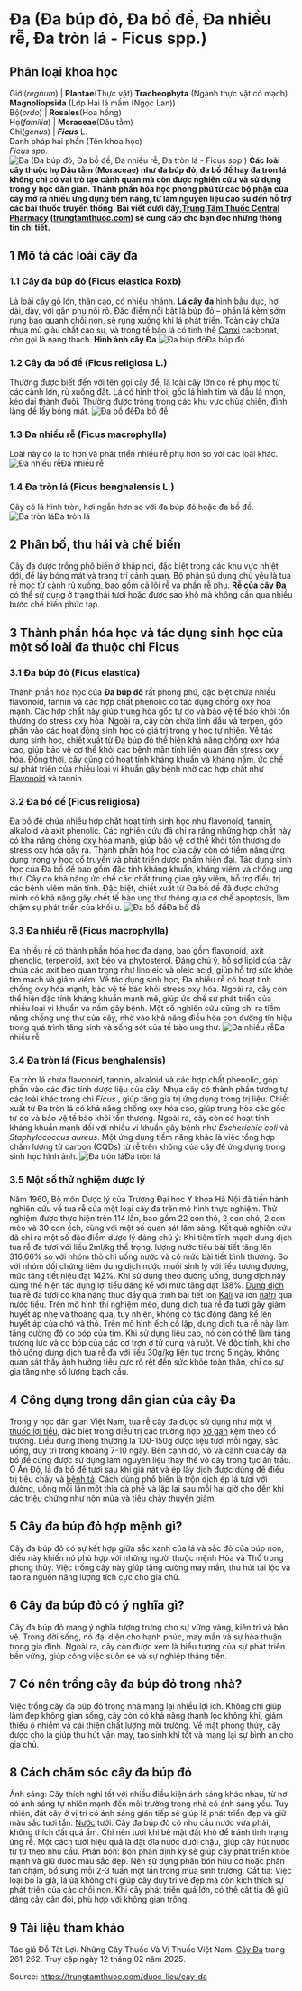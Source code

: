 # Đa (Đa búp đỏ, Đa bồ đề, Đa nhiều rễ, Đa tròn lá - Ficus spp.)

Phân loại khoa học  
---  
Giới(_regnum_) |  **Plantae**(Thực vật) **Tracheophyta** (Ngành thực vật có mạch) **Magnoliopsida** (Lớp Hai lá mầm (Ngọc Lan))  
Bộ(_ordo_) | **Rosales**(Hoa hồng)  
Họ(_familia_) | **Moraceae**(Dâu tằm)  
Chi(_genus_) | _**Ficus**_ L.  
Danh pháp hai phần (Tên khoa học)  
_Ficus spp._  
![Đa \(Đa búp đỏ, Đa bồ đề, Đa nhiều rễ, Đa tròn lá - Ficus spp.\)](https://trungtamthuoc.com/images/others/cac-cay-da-1-8368.jpg)
**Các loài cây thuộc họ Dâu tằm (Moraceae) như đa búp đỏ, đa bồ đề hay đa tròn lá không chỉ có vai trò tạo cảnh quan mà còn được nghiên cứu và sử dụng trong y học dân gian. Thành phần hóa học phong phú từ các bộ phận của cây mở ra nhiều ứng dụng tiềm năng, từ làm nguyên liệu cao su đến hỗ trợ các bài thuốc truyền thống. Bài viết dưới đây,[Trung Tâm Thuốc Central Pharmacy](https://trungtamthuoc.com/ "Trung Tâm Thuốc Central Pharmacy") ([trungtamthuoc.com](https://trungtamthuoc.com/ "trungtamthuoc.com")) sẽ cung cấp cho bạn đọc những thông tin chi tiết.**
##  1 Mô tả các loài cây đa
### 1.1 Cây đa búp đỏ (Ficus elastica Roxb)
Là loài cây gỗ lớn, thân cao, có nhiều nhánh.
**Lá cây đa** hình bầu dục, hơi dài, dày, với gân phụ nổi rõ.
Đặc điểm nổi bật là búp đỏ – phần lá kèm sớm rụng bao quanh chồi non, sẽ rụng xuống khi lá phát triển.
Toàn cây chứa nhựa mủ giàu chất cao su, và trong tế bào lá có tinh thể [Canxi](https://trungtamthuoc.com/hoat-chat/canxi "Canxi") cacbonat, còn gọi là nang thạch.
**Hình ảnh cây Đa**
![Đa búp đỏ](https://trungtamthuoc.com/images/item/cac-cay-da-2.jpg)Đa búp đỏ
### 1.2 Cây đa bồ đề (Ficus religiosa L.)
Thường được biết đến với tên gọi cây đề, là loài cây lớn có rễ phụ mọc từ các cành lớn, rủ xuống đất.
Lá có hình thoi, gốc lá hình tim và đầu lá nhọn, kéo dài thành đuôi.
Thường được trồng trong các khu vực chùa chiền, đình làng để lấy bóng mát.
![Đa bồ đề](https://trungtamthuoc.com/images/item/cac-cay-da-3.jpg)Đa bồ đề
### 1.3 Đa nhiều rễ (Ficus macrophylla)
Loài này có lá to hơn và phát triển nhiều rễ phụ hơn so với các loài khác.
![Đa nhiều rễ](https://trungtamthuoc.com/images/item/cac-cay-da-5.jpg)Đa nhiều rễ
### 1.4 Đa tròn lá (Ficus benghalensis L.)
Cây có lá hình tròn, hơi ngắn hơn so với đa búp đỏ hoặc đa bồ đề.
![Đa tròn lá](https://trungtamthuoc.com/images/item/cac-cay-da-7.jpg)Đa tròn lá
##  2 Phân bố, thu hái và chế biến
Cây đa được trồng phổ biến ở khắp nơi, đặc biệt trong các khu vực nhiệt đới, để lấy bóng mát và trang trí cảnh quan.
Bộ phận sử dụng chủ yếu là tua rễ mọc từ cành rủ xuống, bao gồm cả lõi rễ và phần rễ phụ.
**Rễ của cây Đa** có thể sử dụng ở trạng thái tươi hoặc được sao khô mà không cần qua nhiều bước chế biến phức tạp.
##  3 Thành phần hóa học và tác dụng sinh học của một số loài đa thuộc chi Ficus
### 3.1 Đa búp đỏ (Ficus elastica)
Thành phần hóa học của **Đa búp đỏ** rất phong phú, đặc biệt chứa nhiều flavonoid, tannin và các hợp chất phenolic có tác dụng chống oxy hóa mạnh. Các hợp chất này giúp trung hòa gốc tự do và bảo vệ tế bào khỏi tổn thương do stress oxy hóa. Ngoài ra, cây còn chứa tinh dầu và terpen, góp phần vào các hoạt động sinh học có giá trị trong y học tự nhiên.
Về tác dụng sinh học, chiết xuất từ Đa búp đỏ thể hiện khả năng chống oxy hóa cao, giúp bảo vệ cơ thể khỏi các bệnh mãn tính liên quan đến stress oxy hóa. [Đồng](https://trungtamthuoc.com/hoat-chat/dong "Đồng") thời, cây cũng có hoạt tính kháng khuẩn và kháng nấm, ức chế sự phát triển của nhiều loại vi khuẩn gây bệnh nhờ các hợp chất như [Flavonoid](https://trungtamthuoc.com/hoat-chat/flavonoid "Flavonoid") và tannin.
### 3.2 Đa bồ đề (Ficus religiosa)
Đa bồ đề chứa nhiều hợp chất hoạt tính sinh học như flavonoid, tannin, alkaloid và axit phenolic. Các nghiên cứu đã chỉ ra rằng những hợp chất này có khả năng chống oxy hóa mạnh, giúp bảo vệ cơ thể khỏi tổn thương do stress oxy hóa gây ra. Thành phần hóa học của cây còn có tiềm năng ứng dụng trong y học cổ truyền và phát triển dược phẩm hiện đại.
Tác dụng sinh học của Đa bồ đề bao gồm đặc tính kháng khuẩn, kháng viêm và chống ung thư. Cây có khả năng ức chế các chất trung gian gây viêm, hỗ trợ điều trị các bệnh viêm mãn tính. Đặc biệt, chiết xuất từ Đa bồ đề đã được chứng minh có khả năng gây chết tế bào ung thư thông qua cơ chế apoptosis, làm chậm sự phát triển của khối u.
![Đa bồ đề](https://trungtamthuoc.com/images/item/cac-cay-da-4.jpg)Đa bồ đề
### 3.3 Đa nhiều rễ (Ficus macrophylla)
Đa nhiều rễ có thành phần hóa học đa dạng, bao gồm flavonoid, axit phenolic, terpenoid, axit béo và phytosterol. Đáng chú ý, hồ sơ lipid của cây chứa các axit béo quan trọng như linoleic và oleic acid, giúp hỗ trợ sức khỏe tim mạch và giảm viêm.
Về tác dụng sinh học, Đa nhiều rễ có hoạt tính chống oxy hóa mạnh, bảo vệ tế bào khỏi stress oxy hóa. Ngoài ra, cây còn thể hiện đặc tính kháng khuẩn mạnh mẽ, giúp ức chế sự phát triển của nhiều loại vi khuẩn và nấm gây bệnh. Một số nghiên cứu cũng chỉ ra tiềm năng chống ung thư của cây, nhờ vào khả năng điều hòa con đường tín hiệu trong quá trình tăng sinh và sống sót của tế bào ung thư.
![Đa nhiều rễ](https://trungtamthuoc.com/images/item/cac-cay-da-6.jpg)Đa nhiều rễ
### 3.4 Đa tròn lá (Ficus benghalensis)
Đa tròn lá chứa flavonoid, tannin, alkaloid và các hợp chất phenolic, góp phần vào các đặc tính dược liệu của cây. Nhựa cây có thành phần tương tự các loài khác trong chi _Ficus_ , giúp tăng giá trị ứng dụng trong trị liệu.
Chiết xuất từ Đa tròn lá có khả năng chống oxy hóa cao, giúp trung hòa các gốc tự do và bảo vệ tế bào khỏi tổn thương. Ngoài ra, cây còn có hoạt tính kháng khuẩn mạnh đối với nhiều vi khuẩn gây bệnh như _Escherichia coli_ và _Staphylococcus aureus_. Một ứng dụng tiềm năng khác là việc tổng hợp chấm lượng tử carbon (CQDs) từ rễ trên không của cây để ứng dụng trong sinh học hình ảnh.
![Đa tròn lá](https://trungtamthuoc.com/images/item/cac-cay-da-8.jpg)Đa tròn lá
### 3.5 Một số thử nghiệm dược lý
Năm 1960, Bộ môn Dược lý của Trường Đại học Y khoa Hà Nội đã tiến hành nghiên cứu về tua rễ của một loại cây đa trên mô hình thực nghiệm. Thử nghiệm được thực hiện trên 114 lần, bao gồm 22 con thỏ, 2 con chó, 2 con mèo và 30 con ếch, cùng với một số quan sát lâm sàng. Kết quả nghiên cứu đã chỉ ra một số đặc điểm dược lý đáng chú ý:
Khi tiêm tĩnh mạch dung dịch tua rễ đa tươi với liều 2ml/kg thể trọng, lượng nước tiểu bài tiết tăng lên 316,66% so với nhóm thỏ chỉ uống nước và có mức bài tiết bình thường. So với nhóm đối chứng tiêm dung dịch nước muối sinh lý với liều tương đương, mức tăng tiết niệu đạt 142%.
Khi sử dụng theo đường uống, dung dịch này cũng thể hiện tác dụng lợi tiểu đáng kể với mức tăng đạt 138%.
[Dung dịch](https://trungtamthuoc.com/bai-viet/dung-dich-thuoc-la-gi-cong-thuc-va-ky-thuat-bao-che-dung-dich-thuoc "Dung dịch") tua rễ đa tươi có khả năng thúc đẩy quá trình bài tiết ion [Kali](https://trungtamthuoc.com/hoat-chat/kali "Kali") và ion [natri](https://trungtamthuoc.com/hoat-chat/natri "natri") qua nước tiểu.
Trên mô hình thí nghiệm mèo, dung dịch tua rễ đa tươi gây giảm huyết áp nhẹ và thoáng qua, tuy nhiên, không có tác động đáng kể lên huyết áp của chó và thỏ.
Trên mô hình ếch cô lập, dung dịch tua rễ này làm tăng cường độ co bóp của tim. Khi sử dụng liều cao, nó còn có thể làm tăng trương lực và co bóp của các cơ trơn ở tử cung và ruột.
Về độc tính, khi cho thỏ uống dung dịch tua rễ đa với liều 30g/kg liên tục trong 5 ngày, không quan sát thấy ảnh hưởng tiêu cực rõ rệt đến sức khỏe toàn thân, chỉ có sự gia tăng nhẹ số lượng bạch cầu.
##  4 Công dụng trong dân gian của cây Đa
Trong y học dân gian Việt Nam, tua rễ cây đa được sử dụng như một vị [thuốc lợi tiểu](https://trungtamthuoc.com/thuoc-loi-tieu "thuốc lợi tiểu"), đặc biệt trong điều trị các trường hợp [xơ gan](https://trungtamthuoc.com/bai-viet/xo-gan "xơ gan") kèm theo cổ trướng. Liều dùng thông thường là 100-150g dược liệu tươi mỗi ngày, sắc uống, duy trì trong khoảng 7-10 ngày.
Bên cạnh đó, vỏ và cành của cây đa bồ đề cũng được sử dụng làm nguyên liệu thay thế vỏ cây trong tục ăn trầu. Ở Ấn Độ, lá đa bồ đề tươi sau khi giã nát và ép lấy dịch được dùng để điều trị tiêu chảy và [bệnh tả](https://trungtamthuoc.com/bai-viet/benh-ta "bệnh tả"). Cách dùng phổ biến là trộn dịch ép lá tươi với đường, uống mỗi lần một thìa cà phê và lặp lại sau mỗi hai giờ cho đến khi các triệu chứng như nôn mửa và tiêu chảy thuyên giảm.
##  5 Cây đa búp đỏ hợp mệnh gì?
Cây đa búp đỏ có sự kết hợp giữa sắc xanh của lá và sắc đỏ của búp non, điều này khiến nó phù hợp với những người thuộc mệnh Hỏa và Thổ trong phong thủy. Việc trồng cây này giúp tăng cường may mắn, thu hút tài lộc và tạo ra nguồn năng lượng tích cực cho gia chủ.
##  6 Cây đa búp đỏ có ý nghĩa gì?
Cây đa búp đỏ mang ý nghĩa tượng trưng cho sự vững vàng, kiên trì và bảo vệ. Trong đời sống, nó đại diện cho hạnh phúc, may mắn và sự hòa thuận trong gia đình. Ngoài ra, cây còn được xem là biểu tượng của sự phát triển bền vững, giúp công việc suôn sẻ và sự nghiệp thăng tiến.
##  7 Có nên trồng cây đa búp đỏ trong nhà?
Việc trồng cây đa búp đỏ trong nhà mang lại nhiều lợi ích. Không chỉ giúp làm đẹp không gian sống, cây còn có khả năng thanh lọc không khí, giảm thiểu ô nhiễm và cải thiện chất lượng môi trường. Về mặt phong thủy, cây được cho là giúp thu hút vận may, tạo sinh khí tốt và mang lại sự bình an cho gia chủ.
##  8 Cách chăm sóc cây đa búp đỏ
Ánh sáng: Cây thích nghi tốt với nhiều điều kiện ánh sáng khác nhau, từ nơi có ánh sáng tự nhiên mạnh đến môi trường trong nhà có ánh sáng yếu. Tuy nhiên, đặt cây ở vị trí có ánh sáng gián tiếp sẽ giúp lá phát triển đẹp và giữ màu sắc tươi tắn.
[Nước](https://trungtamthuoc.com/hoat-chat/nuoc "Nước") tưới: Cây đa búp đỏ có nhu cầu nước vừa phải, không thích đất quá ẩm. Chỉ nên tưới khi bề mặt đất khô để tránh tình trạng úng rễ. Một cách tưới hiệu quả là đặt đĩa nước dưới chậu, giúp cây hút nước từ từ theo nhu cầu.
Phân bón: Bón phân định kỳ sẽ giúp cây phát triển khỏe mạnh và giữ được màu sắc đẹp. Nên sử dụng phân bón hữu cơ hoặc phân tan chậm, bổ sung mỗi 2-3 tuần một lần trong mùa sinh trưởng.
Cắt tỉa: Việc loại bỏ lá già, lá úa không chỉ giúp cây duy trì vẻ đẹp mà còn kích thích sự phát triển của các chồi non. Khi cây phát triển quá lớn, có thể cắt tỉa để giữ dáng cây cân đối, phù hợp với không gian trồng.
##  9 Tài liệu tham khảo
Tác giả Đỗ Tất Lợi. Những Cây Thuốc Và Vị Thuốc Việt Nam. [Cây Đa](https://trungtamthuoc.com/duoc-lieu) trang 261-262. Truy cập ngày 12 tháng 02 năm 2025.


Source: https://trungtamthuoc.com/duoc-lieu/cay-da